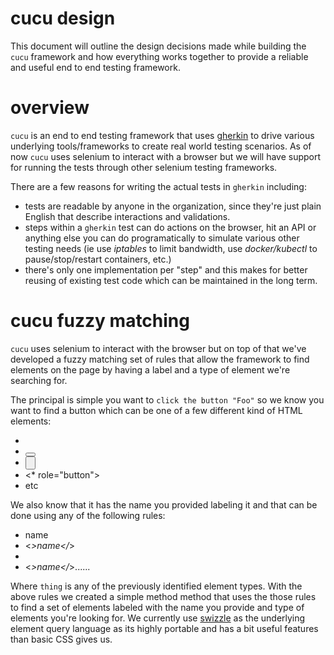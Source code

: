 # cucu design

This document will outline the design decisions made while building the `cucu`
framework and how everything works together to provide a reliable and useful
end to end testing framework.

# overview

`cucu` is an end to end testing framework that uses [gherkin](https://cucumber.io/docs/gherkin/)
to drive various underlying tools/frameworks to create real world testing
scenarios. As of now `cucu` uses selenium to interact with a browser but we 
will have support for running the tests through other selenium testing
frameworks.

There are a few reasons for writing the actual tests in `gherkin` including:

 * tests are readable by anyone in the organization, since they're just plain
   English that describe interactions and validations.
 * steps within a `gherkin` test can do actions on the browser, hit an API or
   anything else you can do programatically to simulate various other testing
   needs (ie use *iptables* to limit bandwidth, use *docker/kubectl* to
   pause/stop/restart containers, etc.)
 * there's only one implementation per "step" and this makes for better reusing
   of existing test code which can be maintained in the long term.

# cucu fuzzy matching

`cucu` uses selenium to interact with the browser but on top of that we've
developed a fuzzy matching set of rules that allow the framework to find
elements on the page by having a label and a type of element we're searching for.

The principal is simple you want to `click the button "Foo"` so we know you want
to find a button which can be one of a few different kind of HTML elements:

  * <a>
  * <button>
  * <input type="button">
  * <* role="button">
  * etc

We also know that it has the name you provided labeling it and that can be
done using any of the following rules:

  * <thing>name</thing> 
  * <*>name</*><thing></thing>
  * <thing attribute="name"></thing>
  * <*>name</*>...<thing>...

Where `thing` is any of the previously identified element types. With the above
rules we created a simple method method that uses the those rules to find a set
of elements labeled with the name you provide and type of elements you're
looking for. We currently use [swizzle](https://github.com/jquery/sizzle) as
the underlying element query language as its highly portable and has a bit
useful features than basic CSS gives us.
